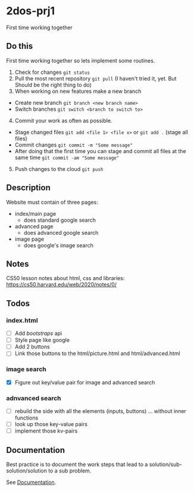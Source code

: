 # 2dos-prj1
First time working together

## Do this 
First time working together so lets implement some routines.
1. Check for changes `git status`
2. Pull the most recent repository `git pull` (I haven't tried it, yet. But Should be the right thing to do)
3. When working on new features make a new branch 
  - Create new branch `git branch <new branch name>` 
  - Switch branches `git switch <branch to switch to>`
4. Commit your work as often as possible.
  - Stage changed files `git add <file 1> <file x>` or `git add .` (stage all files)
  - Commit changes `git commit -m "Some message"`
  - After doing that the first time you can stage and commit all files at the same time `git commit -am "Some message"`
5. Push changes to the cloud `git push`

## Description

Website must contain of three pages:
  - index/main page
    - does standard google search
  - advanced page
    - does advanced google search
  - image page
    - does google's image search

## Notes

CS50 lesson notes about html, css and libraries:  
https://cs50.harvard.edu/web/2020/notes/0/

## Todos

### index.html

  - [ ] Add *bootstraps* api      
  - [ ] Style page like google
  - [ ] Add 2 buttons 
  - [ ] Link those buttons to the html/picture.html and html/advanced.html 

 ### image search

  - [x] Figure out key/value pair for image and advanced search

### adnvanced search

  - [ ] rebuild the side with all the elements (inputs, buttons) ... without inner functions
  - [ ] look up those key-value pairs
  - [ ] implement those kv-pairs

## Documentation

Best practice is to document the work steps that lead to a solution/sub-solution/solution to a sub problem.
  
See [Documentation](./documentation.md).
  
  
